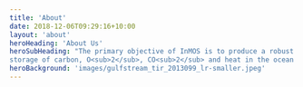 ```yaml
---
title: 'About'
date: 2018-12-06T09:29:16+10:00
layout: 'about'
heroHeading: 'About Us'
heroSubHeading: "The primary objective of InMOS is to produce a robust global synthesis of the cycling, redistribution and
storage of carbon, O<sub>2</sub>, CO<sub>2</sub> and heat in the ocean since pre-industrial times."
heroBackground: 'images/gulfstream_tir_2013099_lr-smaller.jpeg'
---
```

